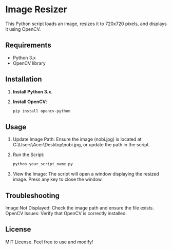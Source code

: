 # Image Resizer

This Python script loads an image, resizes it to 720x720 pixels, and displays it using OpenCV.

## Requirements

- Python 3.x
- OpenCV library

## Installation

1. **Install Python 3.x**.
2. **Install OpenCV**:

   ```bash
   pip install opencv-python

## Usage

1. Update Image Path: Ensure the image (nobi.jpg) is located at C:\\Users\\Acer\\Desktop\\nobi.jpg, or update the path in the script.

2. Run the Script:

   ```bash
   python your_script_name.py

3. View the Image: The script will open a window displaying the resized image. Press any key to close the window.

## Troubleshooting

Image Not Displayed: Check the image path and ensure the file exists.
OpenCV Issues: Verify that OpenCV is correctly installed.

## License
MIT License. Feel free to use and modify!
